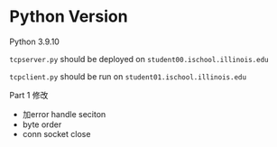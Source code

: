 # Python Version

Python 3.9.10



`tcpserver.py` should be deployed on `student00.ischool.illinois.edu`

`tcpclient.py` should be run on `student01.ischool.illinois.edu`

Part 1 修改

- 加error handle seciton
- byte order
- conn socket close